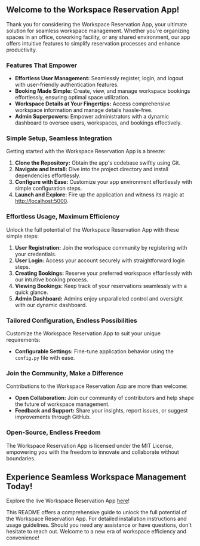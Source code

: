 ## **Welcome to the Workspace Reservation App!**

Thank you for considering the Workspace Reservation App, your ultimate solution for seamless workspace management. Whether you're organizing spaces in an office, coworking facility, or any shared environment, our app offers intuitive features to simplify reservation processes and enhance productivity.

### **Features That Empower**

- **Effortless User Management:** Seamlessly register, login, and logout with user-friendly authentication features.
- **Booking Made Simple:** Create, view, and manage workspace bookings effortlessly, ensuring optimal space utilization.
- **Workspace Details at Your Fingertips:** Access comprehensive workspace information and manage details hassle-free.
- **Admin Superpowers:** Empower administrators with a dynamic dashboard to oversee users, workspaces, and bookings effectively.

### **Simple Setup, Seamless Integration**

Getting started with the Workspace Reservation App is a breeze:

1. **Clone the Repository:** Obtain the app's codebase swiftly using Git.
2. **Navigate and Install:** Dive into the project directory and install dependencies effortlessly.
3. **Configure with Ease:** Customize your app environment effortlessly with simple configuration steps.
4. **Launch and Explore:** Fire up the application and witness its magic at [http://localhost:5000](http://localhost:5000).

### **Effortless Usage, Maximum Efficiency**

Unlock the full potential of the Workspace Reservation App with these simple steps:

1. **User Registration:** Join the workspace community by registering with your credentials.
2. **User Login:** Access your account securely with straightforward login steps.
3. **Creating Bookings:** Reserve your preferred workspace effortlessly with our intuitive booking process.
4. **Viewing Bookings:** Keep track of your reservations seamlessly with a quick glance.
5. **Admin Dashboard:** Admins enjoy unparalleled control and oversight with our dynamic dashboard.

### **Tailored Configuration, Endless Possibilities**

Customize the Workspace Reservation App to suit your unique requirements:

- **Configurable Settings:** Fine-tune application behavior using the `config.py` file with ease.

### **Join the Community, Make a Difference**

Contributions to the Workspace Reservation App are more than welcome:

- **Open Collaboration:** Join our community of contributors and help shape the future of workspace management.
- **Feedback and Support:** Share your insights, report issues, or suggest improvements through GitHub.

### **Open-Source, Endless Freedom**

The Workspace Reservation App is licensed under the MIT License, empowering you with the freedom to innovate and collaborate without boundaries.

## **Experience Seamless Workspace Management Today!**

Explore the live Workspace Reservation App [here](https://workspace-reservation-app-1.onrender.com/)!

This README offers a comprehensive guide to unlock the full potential of the Workspace Reservation App. For detailed installation instructions and usage guidelines. Should you need any assistance or have questions, don't hesitate to reach out. Welcome to a new era of workspace efficiency and convenience!